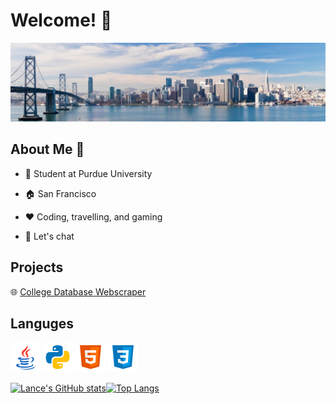 # Welcome! 👋

![SF!](1622401392080.jpg)

## About Me 👦
* 💼 Student at Purdue University <br>

* 🏠 San Francisco <br>
* ❤️ Coding, travelling, and gaming <br>
* 💬 Let's chat <br>


## Projects

🌐 [College Database Webscraper](https://github.com/LanceMa03/CollegeDatabaseWebScraper)

## Languges

![Java Icon](java.png) ![Python Icon](python.png) ![HTML Icon](html.png) ![CSS Icon](css.png) 

[![Lance's GitHub stats](https://github-readme-stats.vercel.app/api?username=LanceMa03&show_icons=true&theme=dark&count_private=true)](https://github.com/anuraghazra/github-readme-stats)[![Top Langs](https://github-readme-stats.vercel.app/api/top-langs/?username=LanceMa03&layout=compact&theme=dark)](https://github.com/anuraghazra/github-readme-stats)




